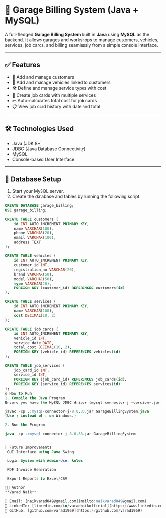 # 🚗 Garage Billing System (Java + MySQL)

A full-fledged **Garage Billing System** built in **Java** using **MySQL** as the backend. It allows garages and workshops to manage customers, vehicles, services, job cards, and billing seamlessly from a simple console interface.

---

## ✅ Features

- 📇 Add and manage customers
- 🚙 Add and manage vehicles linked to customers
- 🛠️ Define and manage service types with cost
- 🧾 Create job cards with multiple services
- 💵 Auto-calculates total cost for job cards
- 📋 View job card history with date and total

---

## 🛠️ Technologies Used

- Java (JDK 8+)
- JDBC (Java Database Connectivity)
- MySQL
- Console-based User Interface

---

## 🧩 Database Setup

1. Start your MySQL server.
2. Create the database and tables by running the following script:

```sql
CREATE DATABASE garage_billing;
USE garage_billing;

CREATE TABLE customers (
    id INT AUTO_INCREMENT PRIMARY KEY,
    name VARCHAR(100),
    phone VARCHAR(20),
    email VARCHAR(100),
    address TEXT
);

CREATE TABLE vehicles (
    id INT AUTO_INCREMENT PRIMARY KEY,
    customer_id INT,
    registration_no VARCHAR(20),
    brand VARCHAR(50),
    model VARCHAR(50),
    type VARCHAR(20),
    FOREIGN KEY (customer_id) REFERENCES customers(id)
);

CREATE TABLE services (
    id INT AUTO_INCREMENT PRIMARY KEY,
    name VARCHAR(100),
    cost DECIMAL(10, 2)
);

CREATE TABLE job_cards (
    id INT AUTO_INCREMENT PRIMARY KEY,
    vehicle_id INT,
    service_date DATE,
    total_cost DECIMAL(10, 2),
    FOREIGN KEY (vehicle_id) REFERENCES vehicles(id)
);

CREATE TABLE job_services (
    job_card_id INT,
    service_id INT,
    FOREIGN KEY (job_card_id) REFERENCES job_cards(id),
    FOREIGN KEY (service_id) REFERENCES services(id)
);
⚙️ How to Run
1. Compile the Java Program
Ensure you have the MySQL JDBC driver (mysql-connector-j-<version>.jar) in your classpath.

javac -cp .:mysql-connector-j-8.0.33.jar GarageBillingSystem.java
(Use ; instead of : on Windows.)

2. Run the Program

java -cp .:mysql-connector-j-8.0.33.jar GarageBillingSystem


🚀 Future Improvements
 GUI Interface using Java Swing

 Login System with Admin/User Roles

 PDF Invoice Generation

 Export Reports to Excel/CSV

👨‍💻 Author
**Varad Naik**

📧 Email: [naikvarad049@gmail.com](mailto:naikvarad049@gmail.com)  
🔗 LinkedIn: [linkedin.com/in/varadnaikofficial](https://www.linkedin.com/in/varadnaikofficial)  
🐙 GitHub: [github.com/varad1969](https://github.com/varad1969)

